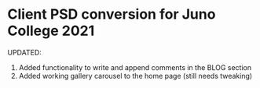 # Client PSD conversion for Juno College 2021

UPDATED: 

1. Added functionality to write and append comments in the BLOG section
2. Added working gallery carousel to the home page (still needs tweaking)
